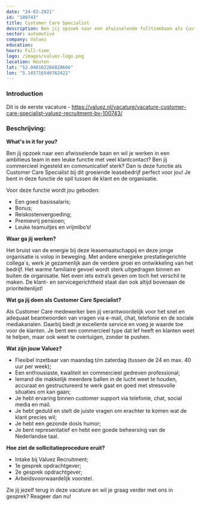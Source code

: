 ```yaml
---
date: "24-02-2021"
id: "100743"
title: Customer Care Specialist
description: Ben jij opzoek naar een afwisselende fulltimebaan als Customer Care Specialist in een leuk enthousiast team? Solliciteer dan vandaag nog!
sector: automotive
company: Valuez
education:
hours: Full-time
logo: /images/valuez-logo.png
location: Houten
lat: "52.040162266828666"
lon: "5.145716540762422"
---
```

### Introduction

Dit is de eerste vacature - https://valuez.nl/vacature/vacature-customer-care-specialist-valuez-recruitment-bv-100743/

<h3>Beschrijving:</h3>
<p></p><p><strong>What's in it for you?</strong></p>
<p>Ben jij opzoek naar een afwisselende baan en wil je werken in een ambitieus team in een leuke functie met veel klantcontact? Ben jij commercieel ingesteld en communicatief sterk? Dan is deze functie als Customer Care Specialist bij dit groeiende leasebedrijf perfect voor jou! Je bent in deze functie de spil tussen de klant en de organisatie.</p>
<p>Voor deze functie wordt jou geboden:</p>
<ul>
<li>Een goed basissalaris;</li>
<li>Bonus;</li>
<li>Reiskostenvergoeding;</li>
<li>Premievrij pensioen;</li>
<li>Leuke teamuitjes en vrijmibo’s!</li>
</ul>
<p><strong>Waar ga jij werken?</strong></p>
<p>Het bruist van de energie bij deze leasemaatschappij en deze jonge organisatie is volop in beweging. Met andere energieke prestatiegerichte collega`s, werk je gezamenlijk aan de verdere groei en ontwikkeling van het bedrijf. Het warme familiaire gevoel wordt sterk uitgedragen binnen en buiten de organisatie. Net even iets extra’s geven om toch het verschil te maken. De klant- en servicegerichtheid staat dan ook altijd bovenaan de prioriteitenlijst!</p>
<p><strong>Wat ga jij doen als Customer Care Specialist?</strong></p>
<p>Als Customer Care medewerker ben jij verantwoordelijk voor het snel en adequaat beantwoorden van vragen via e-mail, chat, telefonie en de sociale mediakanalen. Daarbij biedt je excellente service en voeg je waarde toe voor de klanten. Je bent een commercieel type dat lef heeft en klanten weet te helpen, maar ook weet te overtuigen, zonder te pushen.</p>
<p><strong>Wat zijn jouw Valuez?</strong></p>
<ul>
<li>Flexibel inzetbaar van maandag t/m zaterdag (tussen de 24 en max. 40 uur per week);</li>
<li>Een enthousiaste, kwaliteit en commercieel gedreven professional;</li>
<li>Iemand die makkelijk meerdere ballen in de lucht weet te houden, accuraat en gestructureerd te werk gaat en goed met stressvolle situaties om kan gaan;</li>
<li>Je hebt ervaring binnen customer support via telefonie, chat, social media en mail.</li>
<li>Je hebt geduld en stelt de juiste vragen om erachter te komen wat de klant precies wil;</li>
<li>Je hebt een gezonde dosis humor;</li>
<li>Je bent representatief en hebt een goede beheersing van de Nederlandse taal.</li>
</ul>
<p><strong>Hoe ziet de sollicitatieprocedure eruit?</strong></p>
<ul>
<li>Intake bij Valuez Recruitment;</li>
<li>1e gesprek opdrachtgever;</li>
<li>2e gesprek opdrachtgever;</li>
<li>Arbeidsvoorwaardelijk voorstel.</li>
</ul>
<p>Zie jij jezelf terug in deze vacature en wil je graag verder met ons in gesprek? Reageer dan nu!</p>
<p></p>
